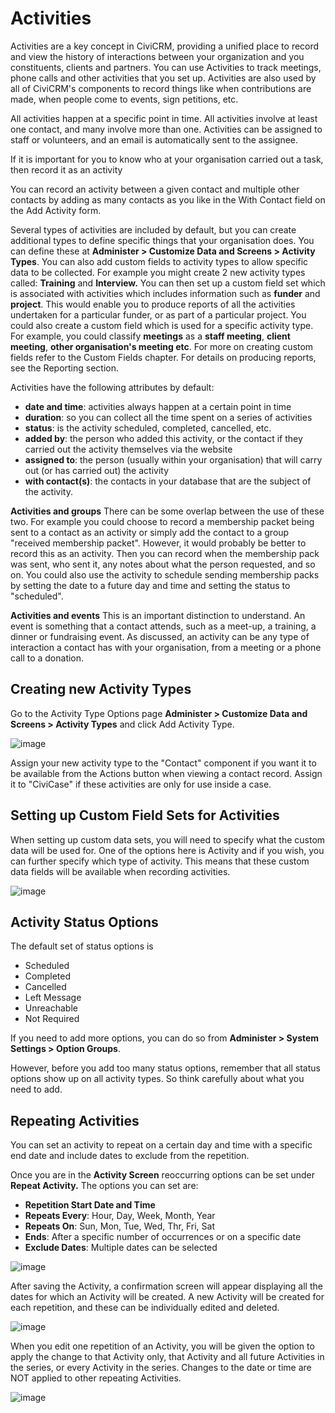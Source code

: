Activities
==========

Activities are a key concept in CiviCRM, providing a unified place to
record and view the history of interactions between your organization
and you constituents, clients and partners. You can use Activities
to track meetings, phone calls and other activities that you set up.
Activities are also used by all of CiviCRM's components to record
things like when contributions are made, when people come to events,
sign petitions, etc. 

All activities happen at a specific point in time. All activities
involve at least one contact, and many involve more than one. Activities
can be assigned to staff or volunteers, and an email is automatically
sent to the assignee. 

If it is important for you to know who at your organisation carried out
a task, then record it as an activity

You can record an activity between a given contact and multiple other
contacts by adding as many contacts as you like in the With Contact
field on the Add Activity form.

Several types of activities are included by default, but you can create
additional types to define specific things that your organisation does.
You can define these at **Administer > Customize Data and Screens >
Activity Types**. You can also add custom fields to activity types to
allow specific data to be collected. For example you might create 2 new
activity types called: **Training** and **Interview.** You can then set
up a custom field set which is associated with activities which includes
information such as **funder** and **project**. This would enable you to
produce reports of all the activities undertaken for a particular
funder, or as part of a particular project. You could also create a
custom field which is used for a specific activity type. For example,
you could classify **meetings** as a **staff meeting**, **client
meeting**, **other organisation's meeting etc**. For more on creating
custom fields refer to the Custom Fields chapter. For details on
producing reports, see the Reporting section.

Activities have the following attributes by default:

-   **date and time**: activities always happen at a certain point in
    time
-   **duration**: so you can collect all the time spent on a series of
    activities
-   **status**: is the activity scheduled, completed, cancelled, etc.
-   **added by**: the person who added this activity, or the contact if
    they carried out the activity themselves via the website
-   **assigned to**: the person (usually within your organisation) that
    will carry out (or has carried out) the activity
-   **with contact(s)**: the contacts in your database that are the
    subject of the activity.

**Activities and groups** There can be some overlap between the use of
these two. For example you could choose to record a membership packet
being sent to a contact as an activity or simply add the contact to a
group "received membership packet". However, it would probably be better
to record this as an activity. Then you can record when the membership
pack was sent, who sent it, any notes about what the person requested,
and so on. You could also use the activity to schedule sending
membership packs by setting the date to a future day and time and
setting the status to "scheduled".

**Activities and events** This is an important distinction to
understand. An event is something that a contact attends, such as a
meet-up, a training, a dinner or fundraising event. As discussed, an
activity can be any type of interaction a contact has with your
organisation, from a meeting or a phone call to a donation. 

Creating new Activity Types
---------------------------

Go to the Activity Type Options page **Administer > Customize Data and
Screens > Activity Types** and click Add Activity Type. 

![image](../img/activity.png)

Assign your new activity type to the "Contact" component if you want it
to be available from the Actions button when viewing a contact record.
Assign it to "CiviCase" if these activities are only for use inside a
case. 

Setting up Custom Field Sets for Activities
-------------------------------------------

When setting up custom data sets, you will need to specify what the
custom data will be used for. One of the options here is Activity and if
you wish, you can further specify which type of activity. This means
that these custom data fields will be available when recording
activities. 

![image](../img/activity%20cf.png)

Activity Status Options
-----------------------

The default set of status options is

-   Scheduled
-   Completed
-   Cancelled
-   Left Message
-   Unreachable
-   Not Required

If you need to add more options, you can do so from **Administer >
System Settings > Option Groups**.

However, before you add too many status options, remember that all
status options show up on all activity types. So think carefully about
what you need to add.

Repeating Activities 
----------------------

You can set an activity to repeat on a certain day and time with a
specific end date and include dates to exclude from the repetition.

Once you are in the **Activity Screen** reoccurring options can be set
under **Repeat Activity.** The options you can set are:

-   **Repetition Start Date and Time**
-   **Repeats Every**: Hour, Day, Week, Month, Year
-   **Repeats On**: Sun, Mon, Tue, Wed, Thr, Fri, Sat
-   **Ends**: After a specific number of occurrences or on a specific date
-   **Exclude Dates**: Multiple dates can be selected

![image](../img/recurringactivityscreen.png)

After saving the Activity, a confirmation screen will appear displaying
all the dates for which an Activity will be created. A new Activity will
be created for each repetition, and these can be individually edited and
deleted. 

![image](../img/repeatscreen.png)

When you edit one repetition of an Activity, you will be given the
option to apply the change to that Activity only, that Activity and all
future Activities in the series, or every Activity in the series.
Changes to the date or time are NOT applied to other repeating
Activities.

![image](../img/reoccurringscreenedits.png)



